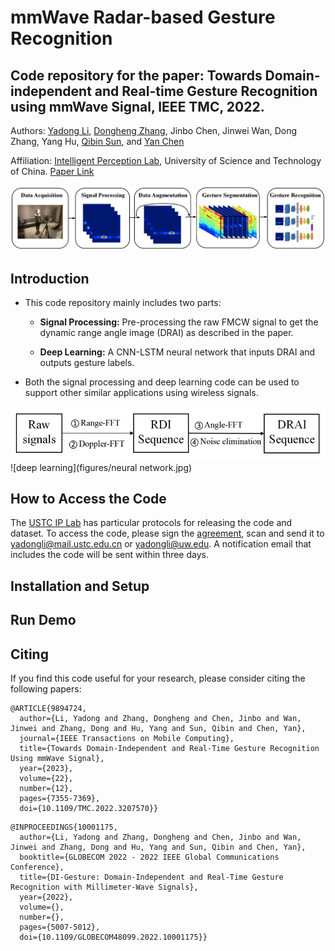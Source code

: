 # mmWave Radar-based Gesture Recognition
## Code repository for the paper: Towards Domain-independent and Real-time Gesture Recognition using mmWave Signal, IEEE TMC, 2022.

Authors: [Yadong Li](https://yadongli.com), [Dongheng Zhang](http://staff.ustc.edu.cn/~dongheng/), Jinbo Chen, Jinwei Wan, Dong Zhang, Yang Hu, [Qibin Sun](https://ustc-ip-lab.github.io/authors/qibinsun/), and [Yan Chen](https://ustc-ip-lab.github.io/authors/yanchen/)

Affiliation: [Intelligent Perception Lab](https://ustc-ip-lab.github.io/), University of Science and Technology of China. [Paper Link](https://ieeexplore.ieee.org/document/9894724)

![System Overview](figures/overview_tmc.jpg)

## Introduction
- This code repository mainly includes two parts:

  - **Signal Processing:** Pre-processing the raw FMCW signal to get the dynamic range angle image (DRAI) as described in the paper.  

  - **Deep Learning:** A CNN-LSTM neural network that inputs DRAI and outputs gesture labels. 

- Both the signal processing and deep learning code can be used to support other similar applications using wireless signals.

![Signal processing](figures/signal_processing.jpg)
![deep learning](figures/neural network.jpg)

## How to Access the Code

The [USTC IP Lab](https://ustc-ip-lab.github.io/) has particular protocols for releasing the code and dataset. To access the code, please sign the [agreement](datasetAgreement.pdf), scan and send it to yadongli@mail.ustc.edu.cn or yadongli@uw.edu. A notification email that includes the code will be sent within three days.

## Installation and Setup

## Run Demo

## Citing
If you find this code useful for your research, please consider citing the following papers:
```
@ARTICLE{9894724,
  author={Li, Yadong and Zhang, Dongheng and Chen, Jinbo and Wan, Jinwei and Zhang, Dong and Hu, Yang and Sun, Qibin and Chen, Yan},
  journal={IEEE Transactions on Mobile Computing}, 
  title={Towards Domain-Independent and Real-Time Gesture Recognition Using mmWave Signal}, 
  year={2023},
  volume={22},
  number={12},
  pages={7355-7369},
  doi={10.1109/TMC.2022.3207570}}

```

```
@INPROCEEDINGS{10001175,
  author={Li, Yadong and Zhang, Dongheng and Chen, Jinbo and Wan, Jinwei and Zhang, Dong and Hu, Yang and Sun, Qibin and Chen, Yan},
  booktitle={GLOBECOM 2022 - 2022 IEEE Global Communications Conference}, 
  title={DI-Gesture: Domain-Independent and Real-Time Gesture Recognition with Millimeter-Wave Signals}, 
  year={2022},
  volume={},
  number={},
  pages={5007-5012},
  doi={10.1109/GLOBECOM48099.2022.10001175}}
```
